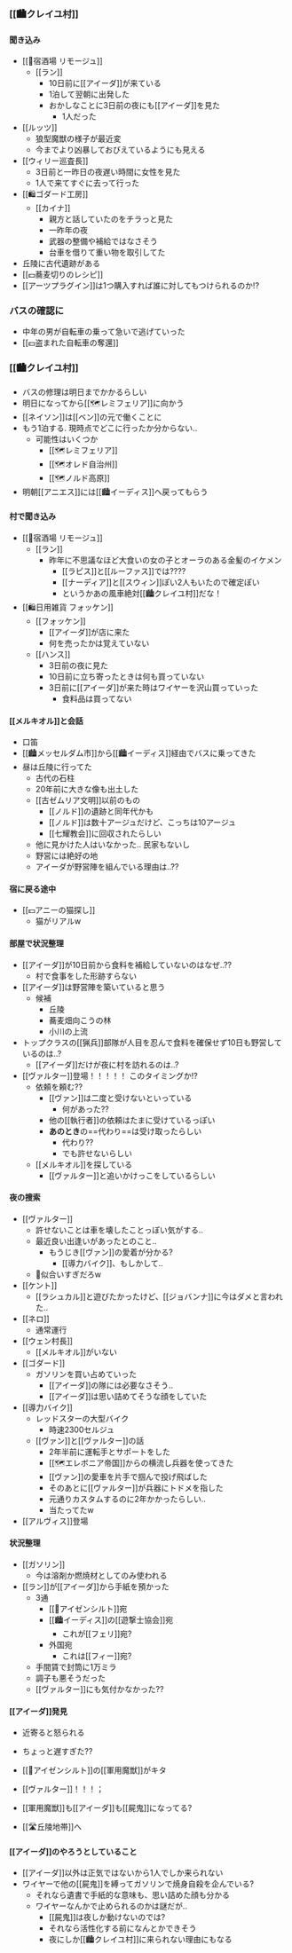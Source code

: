 ### [[🏙️クレイユ村]]

#### 聞き込み

- [[🍺宿酒場 リモージュ]]
	- [[ラン]]
		- 10日前に[[アイーダ]]が来ている
		- 1泊して翌朝に出発した
		- おかしなことに3日前の夜にも[[アイーダ]]を見た
			- 1人だった
- [[ルッツ]]
	- 狼型魔獣の様子が最近変
	- 今までより凶暴しておびえているようにも見える
- [[ウィリー巡査長]]
	- 3日前と一昨日の夜遅い時間に女性を見た
	- 1人で来てすぐに去って行った
- [[🛍️ゴダード工房]]
	- [[カイナ]]
		- 親方と話していたのをチラっと見た
		- 一昨年の夜
		- 武器の整備や補給ではなさそう
		- 台車を借りて重い物を取引してた
- 丘陵に古代遺跡がある
- [[💵蕎麦切りのレシピ]]
- [[アーツプラグイン]]は1つ購入すれば誰に対してもつけられるのか!?

### バスの確認に

- 中年の男が自転車の乗って急いで逃げていった
- [[💵盗まれた自転車の奪還]]

### [[🏙️クレイユ村]]

- バスの修理は明日までかかるらしい
- 明日になってから[[🗺️レミフェリア]]に向かう
- [[ネイソン]]は[[ベン]]の元で働くことに
- もう1泊する. 現時点でどこに行ったか分からない..
	- 可能性はいくつか
		- [[🗺️レミフェリア]]
		- [[🗺️オレド自治州]]
		- [[🗺️ノルド高原]]
- 明朝[[アニエス]]には[[🏙️イーディス]]へ戻ってもらう

#### 村で聞き込み

- [[🍺宿酒場 リモージュ]]
	- [[ラン]]
		- 昨年に不思議なほど大食いの女の子とオーラのある金髪のイケメン
			- [[ラピス]]と[[ルーファス]]では????
			- [[ナーディア]]と[[スウィン]]ぽい2人もいたので確定ぽい
			- というかあの風車絶対[[🏙️クレイユ村]]だな！
- [[🛍️日用雑貨 フォッケン]]
	- [[フォッケン]]
		- [[アイーダ]]が店に来た
		- 何を売ったかは覚えていない
	- [[ハンス]]
		- 3日前の夜に見た
		- 10日前に立ち寄ったときは何も買っていない
		- 3日前に[[アイーダ]]が来た時はワイヤーを沢山買っていった
			- 食料品は買ってない

#### [[メルキオル]]と会話

- 口笛
- [[🏙️メッセルダム市]]から[[🏙️イーディス]]経由でバスに乗ってきた
- 昼は丘陵に行ってた
	- 古代の石柱
	- 20年前に大きな像も出土した
	- [[古ゼムリア文明]]以前のもの
		- [[ノルド]]の遺跡と同年代かも
		- [[ノルド]]は数十アージュだけど、こっちは10アージュ
		- [[七耀教会]]に回収されたらしい
	- 他に見かけた人はいなかった.. 民家もないし
	- 野営には絶好の地
	- アイーダが野営陣を組んでいる理由は..??

#### 宿に戻る途中

- [[💵アニーの猫探し]]
	- 猫がリアルw

#### 部屋で状況整理

- [[アイーダ]]が10日前から食料を補給していないのはなぜ..??
	- 村で食事をした形跡すらない
- [[アイーダ]]は野営陣を築いていると思う
	- 候補
		- 丘陵
		- 蕎麦畑向こうの林
		- 小川の上流
- トップクラスの[[猟兵]]部隊が人目を忍んで食料を確保せず10日も野営しているのは..?
	- [[アイーダ]]だけが夜に村を訪れるのは..?
- [[ヴァルター]]登場！！！！！ このタイミングか!?
	- 依頼を頼む??
		- [[ヴァン]]は二度と受けないといっている
			- 何があった??
		- 他の[[執行者]]の依頼はたまに受けているっぽい
		- **あのとき**の==代わり==は受け取ったらしい
			- 代わり??
			- でも許せないらしい
	- [[メルキオル]]を探している
		- [[ヴァルター]]と追いかけっこをしているらしい

#### 夜の捜索

- [[ヴァルター]]
	- 許せないことは車を壊したことっぽい気がする..
	- 最近良い出逢いがあったとのこと..
		- もうじき[[ヴァン]]の愛着が分かる?
			- [[導力バイク]]、もしかして..
	- 🍺似合いすぎだろw
- [[ケント]]
	- [[ラシュカル]]と遊びたかったけど、[[ジョバンナ]]に今はダメと言われた..
- [[ネロ]]
	- 通常運行
- [[ウェン村長]]
	- [[メルキオル]]がいない
- [[ゴダード]]
	- ガソリンを買い占めていった
		- [[アイーダ]]の隊には必要なさそう..
		- [[アイーダ]]は思い詰めてそうな顔をしていた
- [[導力バイク]]
	- レッドスターの大型バイク
		- 時速2300セルジュ
	- [[ヴァン]]と[[ヴァルター]]の話
		- 2年半前に運転手とサポートをした
		- [[🗺️エレボニア帝国]]からの横流し兵器を使ってきた
		- [[ヴァン]]の愛車を片手で掴んで投げ飛ばした
		- そのあとに[[ヴァルター]]が兵器にトドメを指した
		- 元通りカスタムするのに2年かかったらしい..
		- 当たってたw
- [[アルヴィス]]登場

#### 状況整理

- [[ガソリン]]
	- 今は溶剤か燃焼材としてのみ使われる
- [[ラン]]が[[アイーダ]]から手紙を預かった 
	- 3通
		- [[🏢アイゼンシルト]]宛
		- [[🏙️イーディス]]の[[遊撃士協会]]宛
			- これが[[フェリ]]宛?
		- 外国宛
			- これは[[フィー]]宛?
	- 手間賃で封筒に1万ミラ
	- 調子も悪そうだった
	- [[ヴァルター]]にも気付かなかった??

#### [[アイーダ]]発見

- 近寄ると怒られる
- ちょっと遅すぎた??
- [[🏢アイゼンシルト]]の[[軍用魔獣]]がキタ
- [[ヴァルター]]！！！；

- [[軍用魔獣]]も[[アイーダ]]も[[屍鬼]]になってる?
- [[🛣️丘陵地帯]]へ
	
#### [[アイーダ]]のやろうとしていること

- [[アイーダ]]以外は正気ではないから1人でしか来られない
- ワイヤーで他の[[屍鬼]]を縛ってガソリンで焼身自殺を企んでいる?
	- それなら遺書で手紙的な意味も、思い詰めた顔も分かる
	- ワイヤーなんかで止められるのかは謎だが..
		- [[屍鬼]]は夜しか動けないのでは?
		- それなら活性化する前になんとかできそう
		- 夜にしか[[🏙️クレイユ村]]に来られない理由にもなる		